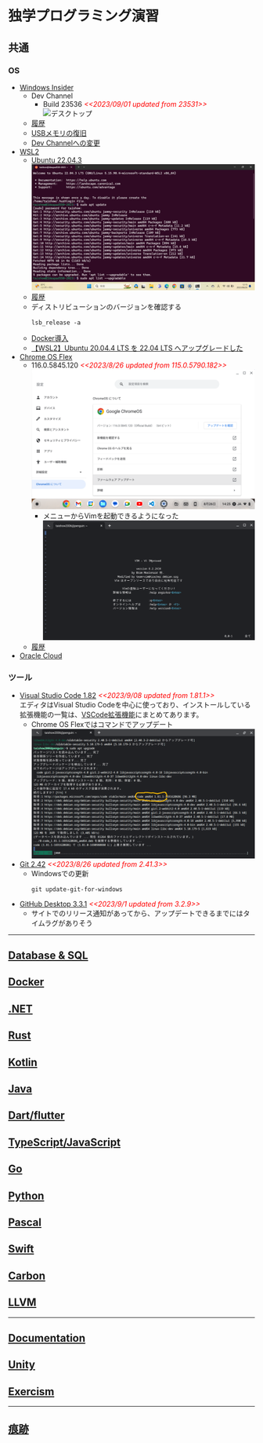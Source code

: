 # 独学プログラミング演習
##  共通
### OS
  - [Windows Insider](https://blogs.windows.com/windows-insider/)
    - Dev Channel
      - Build 23536 <span style="color: red;">*<<2023/09/01 updated from 23531>>*</span>
        ![デスクトップ](./images/Windows/20230901_Windows11_Build23536.png)
    - [履歴](./windows/history.md)
    - [USBメモリの復旧](https://jp.easeus.com/partition-manager/fix-usb-drive-incorrect-size.html)
    - [Dev Channelへの変更](https://mitomoha.hatenablog.com/entry/2023/08/11/010623)
  - [WSL2](https://learn.microsoft.com/ja-jp/windows/wsl/install)
    - [Ubuntu 22.04.3](https://www.releases.ubuntu.com/jammy/)
      ![22.04.3 LTS](./images/Windows/20230826_WSL_Ubuntu22.04.3.png)
    - [履歴](./wsl/history.md)
    - ディストリビューションのバージョンを確認する
      ```
      lsb_release -a
      ```
    - [Docker導入](https://github.com/Tatsukiyoshi/Weekend_Programming/wiki/Docker)
    - [【WSL2】Ubuntu 20.04.4 LTS を 22.04 LTS へアップグレードした](https://zenn.dev/ryuu/articles/upgrade-ubuntu2204-wsl)
  - [Chrome OS Flex](https://chromereleases.googleblog.com/search/label/ChromeOS%20Flex)
    - 116.0.5845.120 <span style="color: red;">*<<2023/8/26 updated from 115.0.5790.182>>*</span>
      ![Chrome OS Flexバージョン情報](./images/Chrome/20230826_Chrome_OS_Flex_116.0.5845.120.png)
      - メニューからVimを起動できるようになった
        ![Vim](./images/Chrome/20230826_Vim.png)
    - [履歴](./chrome/history.md)
  - [Oracle Cloud](https://github.com/Tatsukiyoshi/Weekend_Programming/wiki/OracleCloud)
### ツール
  - [Visual Studio Code 1.82](https://code.visualstudio.com/) <span style="color: red;">*<<2023/9/08 updated from 1.81.1>>*</span> <BR />
    エディタはVisual Studio Codeを中心に使っており、インストールしている拡張機能の一覧は、[VSCode拡張機能](_sub/vscodeExtensions.md)にまとめてあります。<BR />
    - Chrome OS Flexではコマンドでアップデート
    ![Upgrade on Chrome OS Flex](./images/Chrome/20230812_code_1.81.1.png)
  - [Git 2.42](https://git-scm.com/download) <span style="color: red;">*<<2023/8/26 updated from 2.41.3>>*</span>
    - Windowsでの更新
      ```
      git update-git-for-windows
      ```
  - [GitHub Desktop 3.3.1](https://desktop.github.com/release-notes/) <span style="color: red;">*<<2023/9/1 updated from 3.2.9>>*</span>
    - サイトでのリリース通知があってから、アップデートできるまでにはタイムラグがありそう
---
##  [Database & SQL](https://github.com/Tatsukiyoshi/Weekend_Programming/wiki/Database)
##  [Docker](https://github.com/Tatsukiyoshi/Weekend_Programming/wiki/Docker)
##  [.NET](https://github.com/Tatsukiyoshi/Weekend_Programming/wiki/.NET)
##  [Rust](https://github.com/Tatsukiyoshi/Weekend_Programming/wiki/Rust)
##  [Kotlin](https://github.com/Tatsukiyoshi/Weekend_Programming/wiki/Kotlin)
##  [Java](https://github.com/Tatsukiyoshi/Weekend_Programming/wiki/Java)
##  [Dart/flutter](https://github.com/Tatsukiyoshi/Weekend_Programming/wiki/Flutter)
##  [TypeScript/JavaScript](https://github.com/Tatsukiyoshi/Weekend_Programming/wiki/TypeScript)
##  [Go](https://github.com/Tatsukiyoshi/Weekend_Programming/wiki/Go)
##  [Python](https://github.com/Tatsukiyoshi/Weekend_Programming/wiki/Python)
##  [Pascal](https://github.com/Tatsukiyoshi/Weekend_Programming/wiki/Others#pascal)
##  [Swift](https://github.com/Tatsukiyoshi/Weekend_Programming/wiki/Others#swift)
##  [Carbon](https://github.com/Tatsukiyoshi/Weekend_Programming/wiki/Carbon)
##  [LLVM](https://github.com/Tatsukiyoshi/Weekend_Programming/wiki/Others#llvm)
---
##  [Documentation](https://github.com/Tatsukiyoshi/Weekend_Programming/wiki/Documentation)
##  [Unity](https://github.com/Tatsukiyoshi/Weekend_Programming/wiki/Unity)
##  [Exercism](https://github.com/Tatsukiyoshi/Weekend_Programming/wiki/Exercism)
---
##  [痕跡](_sub/Profile.md)
